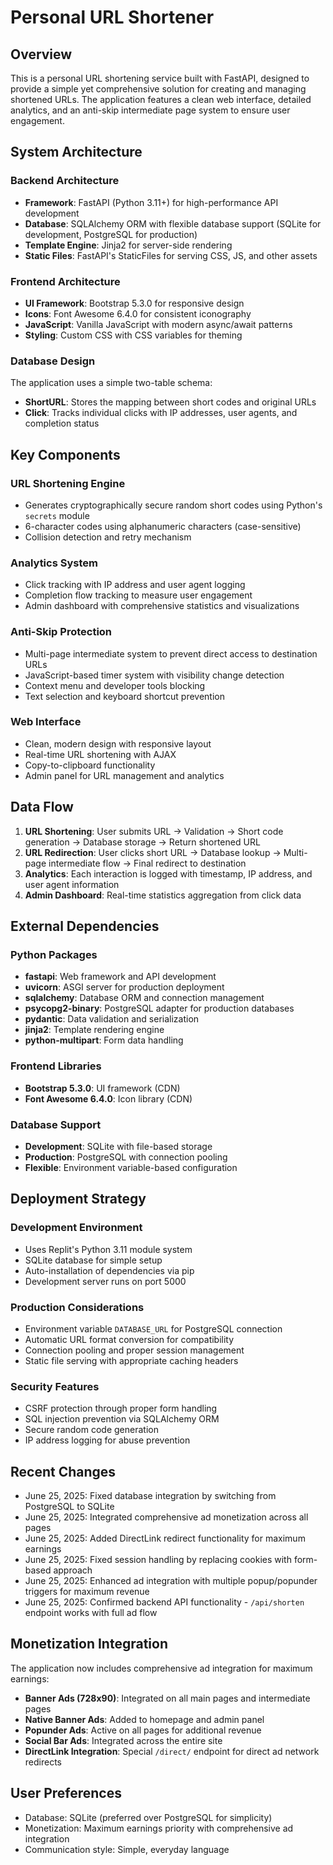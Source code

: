 # Personal URL Shortener

## Overview

This is a personal URL shortening service built with FastAPI, designed to provide a simple yet comprehensive solution for creating and managing shortened URLs. The application features a clean web interface, detailed analytics, and an anti-skip intermediate page system to ensure user engagement.

## System Architecture

### Backend Architecture
- **Framework**: FastAPI (Python 3.11+) for high-performance API development
- **Database**: SQLAlchemy ORM with flexible database support (SQLite for development, PostgreSQL for production)
- **Template Engine**: Jinja2 for server-side rendering
- **Static Files**: FastAPI's StaticFiles for serving CSS, JS, and other assets

### Frontend Architecture
- **UI Framework**: Bootstrap 5.3.0 for responsive design
- **Icons**: Font Awesome 6.4.0 for consistent iconography
- **JavaScript**: Vanilla JavaScript with modern async/await patterns
- **Styling**: Custom CSS with CSS variables for theming

### Database Design
The application uses a simple two-table schema:
- **ShortURL**: Stores the mapping between short codes and original URLs
- **Click**: Tracks individual clicks with IP addresses, user agents, and completion status

## Key Components

### URL Shortening Engine
- Generates cryptographically secure random short codes using Python's `secrets` module
- 6-character codes using alphanumeric characters (case-sensitive)
- Collision detection and retry mechanism

### Analytics System
- Click tracking with IP address and user agent logging
- Completion flow tracking to measure user engagement
- Admin dashboard with comprehensive statistics and visualizations

### Anti-Skip Protection
- Multi-page intermediate system to prevent direct access to destination URLs
- JavaScript-based timer system with visibility change detection
- Context menu and developer tools blocking
- Text selection and keyboard shortcut prevention

### Web Interface
- Clean, modern design with responsive layout
- Real-time URL shortening with AJAX
- Copy-to-clipboard functionality
- Admin panel for URL management and analytics

## Data Flow

1. **URL Shortening**: User submits URL → Validation → Short code generation → Database storage → Return shortened URL
2. **URL Redirection**: User clicks short URL → Database lookup → Multi-page intermediate flow → Final redirect to destination
3. **Analytics**: Each interaction is logged with timestamp, IP address, and user agent information
4. **Admin Dashboard**: Real-time statistics aggregation from click data

## External Dependencies

### Python Packages
- **fastapi**: Web framework and API development
- **uvicorn**: ASGI server for production deployment
- **sqlalchemy**: Database ORM and connection management
- **psycopg2-binary**: PostgreSQL adapter for production databases
- **pydantic**: Data validation and serialization
- **jinja2**: Template rendering engine
- **python-multipart**: Form data handling

### Frontend Libraries
- **Bootstrap 5.3.0**: UI framework (CDN)
- **Font Awesome 6.4.0**: Icon library (CDN)

### Database Support
- **Development**: SQLite with file-based storage
- **Production**: PostgreSQL with connection pooling
- **Flexible**: Environment variable-based configuration

## Deployment Strategy

### Development Environment
- Uses Replit's Python 3.11 module system
- SQLite database for simple setup
- Auto-installation of dependencies via pip
- Development server runs on port 5000

### Production Considerations
- Environment variable `DATABASE_URL` for PostgreSQL connection
- Automatic URL format conversion for compatibility
- Connection pooling and proper session management
- Static file serving with appropriate caching headers

### Security Features
- CSRF protection through proper form handling
- SQL injection prevention via SQLAlchemy ORM
- Secure random code generation
- IP address logging for abuse prevention

## Recent Changes
- June 25, 2025: Fixed database integration by switching from PostgreSQL to SQLite 
- June 25, 2025: Integrated comprehensive ad monetization across all pages
- June 25, 2025: Added DirectLink redirect functionality for maximum earnings
- June 25, 2025: Fixed session handling by replacing cookies with form-based approach
- June 25, 2025: Enhanced ad integration with multiple popup/popunder triggers for maximum revenue
- June 25, 2025: Confirmed backend API functionality - `/api/shorten` endpoint works with full ad flow

## Monetization Integration
The application now includes comprehensive ad integration for maximum earnings:
- **Banner Ads (728x90)**: Integrated on all main pages and intermediate pages
- **Native Banner Ads**: Added to homepage and admin panel
- **Popunder Ads**: Active on all pages for additional revenue
- **Social Bar Ads**: Integrated across the entire site
- **DirectLink Integration**: Special `/direct/` endpoint for direct ad network redirects

## User Preferences
- Database: SQLite (preferred over PostgreSQL for simplicity)
- Monetization: Maximum earnings priority with comprehensive ad integration
- Communication style: Simple, everyday language